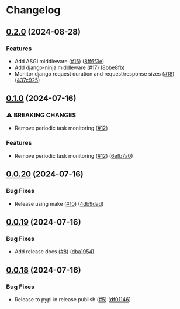 # Changelog

## [0.2.0](https://github.com/eirsyl/metrics-python/compare/0.1.0...0.2.0) (2024-08-28)


### Features

* Add ASGI middleware ([#15](https://github.com/eirsyl/metrics-python/issues/15)) ([8ff6f3e](https://github.com/eirsyl/metrics-python/commit/8ff6f3e4eaad9df404bd201088e62a6afbeca756))
* Add django-ninja middleware ([#17](https://github.com/eirsyl/metrics-python/issues/17)) ([8bbe8fb](https://github.com/eirsyl/metrics-python/commit/8bbe8fb812e8a0b30b7b9dc16823c103b0d6bd15))
* Monitor django request duration and request/response sizes ([#18](https://github.com/eirsyl/metrics-python/issues/18)) ([437c925](https://github.com/eirsyl/metrics-python/commit/437c9251276ac06b88276fbf3e6f3eb7aa496d02))

## [0.1.0](https://github.com/eirsyl/metrics-python/compare/0.0.20...0.1.0) (2024-07-16)


### ⚠ BREAKING CHANGES

* Remove periodic task monitoring ([#12](https://github.com/eirsyl/metrics-python/issues/12))

### Features

* Remove periodic task monitoring ([#12](https://github.com/eirsyl/metrics-python/issues/12)) ([6efb7a0](https://github.com/eirsyl/metrics-python/commit/6efb7a0caf46a98e76d23d364a68e9ba7cb8946e))

## [0.0.20](https://github.com/eirsyl/metrics-python/compare/0.0.19...0.0.20) (2024-07-16)


### Bug Fixes

* Release using make ([#10](https://github.com/eirsyl/metrics-python/issues/10)) ([4db9dad](https://github.com/eirsyl/metrics-python/commit/4db9dad135e67c941f8f5473c559e7fc87bbe945))

## [0.0.19](https://github.com/eirsyl/metrics-python/compare/0.0.18...0.0.19) (2024-07-16)


### Bug Fixes

* Add release docs ([#8](https://github.com/eirsyl/metrics-python/issues/8)) ([dba1954](https://github.com/eirsyl/metrics-python/commit/dba19549526e0b8f06f1344b3be7e463e1dd22f2))

## [0.0.18](https://github.com/eirsyl/metrics-python/compare/v0.0.17...0.0.18) (2024-07-16)


### Bug Fixes

* Release to pypi in release publish ([#5](https://github.com/eirsyl/metrics-python/issues/5)) ([df01146](https://github.com/eirsyl/metrics-python/commit/df01146efb110c55563eef228c00dc4089607d13))
